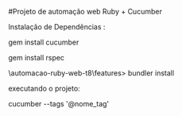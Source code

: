 #Projeto de automação web Ruby + Cucumber

Instalação de Dependências :

gem install cucumber

gem install rspec

\automacao-ruby-web-t8\features>  bundler install

executando o projeto:

cucumber --tags '@nome_tag'
